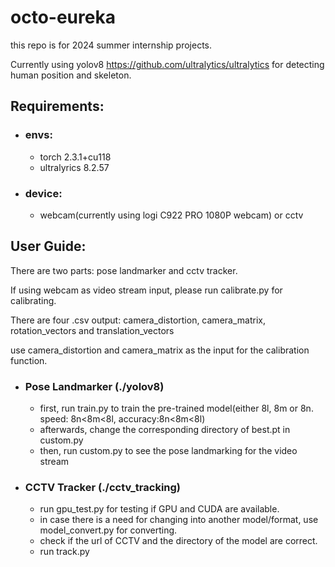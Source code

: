 # octo-eureka

this repo is for 2024 summer internship projects.

Currently using yolov8 <https://github.com/ultralytics/ultralytics> for detecting human position and skeleton.

## Requirements:
- ### envs:
  - torch 2.3.1+cu118
  - ultralyrics 8.2.57
- ### device:
  - webcam(currently using logi C922 PRO 1080P webcam) or cctv

## User Guide:

There are two parts: pose landmarker and cctv tracker.

If using webcam as video stream input, please run calibrate.py for calibrating.

There are four .csv output: camera_distortion, camera_matrix, rotation_vectors and translation_vectors

use camera_distortion and camera_matrix as the input for the calibration function.

- ### Pose Landmarker (./yolov8)
  - first, run train.py to train the pre-trained model(either 8l, 8m or 8n. speed: 8n<8m<8l, accuracy:8n<8m<8l)
  - afterwards, change the corresponding directory of best.pt in custom.py
  - then, run custom.py to see the pose landmarking for the video stream

- ### CCTV Tracker (./cctv_tracking)
  - run gpu_test.py for testing if GPU and CUDA are available.
  - in case there is a need for changing into another model/format, use model_convert.py for converting.
  - check if the url of CCTV and the directory of the model are correct.
  - run track.py
